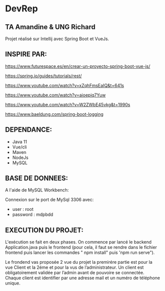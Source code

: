 # DevRep
## TA Amandine & UNG Richard

Projet réalisé sur Intellij avec Spring Boot et VueJs.

## INSPIRE PAR:

https://www.futurespace.es/en/crear-un-proyecto-spring-boot-vue-js/

https://spring.io/guides/tutorials/rest/

https://www.youtube.com/watch?v=xZqhFmsEaIQ&t=641s

https://www.youtube.com/watch?v=aioepiq7Yuw

https://www.youtube.com/watch?v=W2ZWbE45vkg&t=1990s

https://www.baeldung.com/spring-boot-logging


## DEPENDANCE:

- Java 11
- Vue/cli
- Maven
- NodeJs
- MySQL

## BASE DE DONNEES:

A l'aide de MySQL Workbench:

Connexion sur le port de MySql 3306 avec:
- user : root
- password : mdpbdd


## EXECUTION DU PROJET:

L'exécution se fait en deux phases. On commence par lancé le backend Application.java puis le frontend (pour cela, il faut se rendre dans le fichier frontend puis lancer les commandes " npm install" puis 'npm run serve").

  
Le frondend vas proposée 2 vue du projet la premirére partie est pour la vue Client et la 2éme et pour la vus de l’administrateur. 
Un client est obligatoirement validée par l’admin avant de pouvoire se connectée. 
Chaque client est identifier par une adresse mail et un numéro de téléphone unique. 





